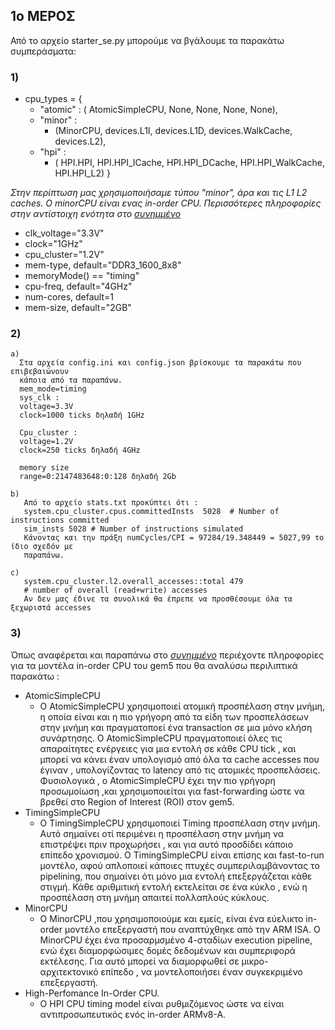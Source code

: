 ## 1ο ΜΕΡΟΣ
Από το αρχείο starter_se.py μπορούμε να βγάλουμε τα παρακάτω συμπεράσματα:
### 1)
 * cpu_types = {
   * "atomic" : ( AtomicSimpleCPU, None, None, None, None),
    * "minor" :        
         *  (MinorCPU, devices.L1I, devices.L1D,
               devices.WalkCache,
               devices.L2), 
    * "hpi" : 
        *    ( HPI.HPI,  HPI.HPI_ICache, HPI.HPI_DCache,
              HPI.HPI_WalkCache,
              HPI.HPI_L2) }

*Στην περίπτωση μας χρησιμοποιήσαμε τύπου "minor", άρα και τις L1 L2 caches.
 O minorCPU είναι ενας in-order CPU. Περισσότερες πληροφορίες στην αντίστοιχη ενότητα
 στο _[συνημμένο](https://github.com/arm-university/arm-gem5-rsk/blob/master/gem5_rsk.pdf)_*
 * clk_voltage="3.3V"
 * clock="1GHz"
 * cpu_cluster="1.2V"
 * mem-type, default="DDR3_1600_8x8"
 * memoryMode() == "timing"
 * cpu-freq, default="4GHz"
 * num-cores, default=1
 * mem-size,  default="2GB"
### 2)
    a)
      Στα αρχεία config.ini και config.json βρίσκουμε τα παρακάτω που επιβεβαιώνουν 
      κάποια από τα παραπάνω.
      mem_mode=timing
      sys_clk :
      voltage=3.3V
      clock=1000 ticks δηλαδή 1GHz 
   
      Cpu_cluster :
      voltage=1.2V
      clock=250 ticks δηλαδή 4GHz
      
      memory size
      range=0:2147483648:0:128 δηλαδή 2Gb

    b)
       Από το αρχείο stats.txt προκύπτει ότι :
       system.cpu_cluster.cpus.committedInsts  5028  # Number of instructions committed
       sim_insts 5028 # Number of instructions simulated
       Κάνοντας και την πράξη numCycles/CPI = 97284/19.348449 = 5027,99 το ίδιο σχεδόν με 
       παραπάνω.

    c) 
       system.cpu_cluster.l2.overall_accesses::total 479 
       # number of overall (read+write) accesses
       Αν δεν μας έδινε τα συνολικά θα έπρεπε να προσθέσουμε όλα τα ξεχωριστά accesses 
### 3) 
 Όπως αναφέρεται και παραπάνω στο _[συνημμένο](https://github.com/arm-university/arm-gem5-rsk/blob/master/gem5_rsk.pdf)_ περιέχοντε πληροφορίες για τα μοντέλα in-order CPU του gem5 που θα αναλύσω περιλιπτικά παρακάτω : 
 * AtomicSimpleCPU 
     * O AtomicSimpleCPU χρησιμοποιεί ατομική προσπέλαση στην μνήμη, η οποία είναι και η πιο γρήγορη από τα είδη των προσπελάσεων στην μνήμη και πραγματοποεί ένα transaction σε μια μόνο κλήση συνάρτησης. Ο AtomicSimpleCPU πραγματοποιεί όλες τις απαραίτητες ενέργειες για μια εντολή σε κάθε CPU tick , και μπορεί να κάνει έναν υπολογισμό από όλα τα cache accesses που έγιναν , υπολογίζοντας το latency από τις ατομικές προσπελάσεις. Φυσιολογικά , ο AtomicSimpleCPU έχει την πιο γρήγορη προσωμοίωση ,και χρησιμοποιείται για fast-forwarding ώστε να βρεθεί στο Region of Interest (ROI) στον gem5.
* TimingSimpleCPU 
     * O TimingSimpleCPU χρησιμοποιεί Timing προσπέλαση στην μνήμη. Αυτό σημαίνει οτί περιμένει η προσπέλαση στην μνήμη να επιστρέψει πριν προχωρήσει , και για αυτό προσδίδει κάποιο επίπεδο χρονισμού. O TimingSimpleCPU είναι επίσης και fast-to-run μοντέλο, αφού απλοποιεί κάποιες πτυχές συμπεριλαμβάνοντας το pipelining, που σημαίνει ότι μόνο μια εντολή επεξεργάζεται κάθε στιγμή. Κάθε αριθμιτική εντολή εκτελείται σε ένα κύκλο , ενώ η προσπέλαση στη μνήμη απαιτεί πολλαπλούς κύκλους.
* MinorCPU 
     * O MinorCPU ,που χρησιμοποιούμε και εμείς, είναι ένα εύελικτο in-order μοντέλο επεξεργαστή που αναπτύχθηκε από την ARM ISA. Ο MinorCPU έχει ένα προσαρμσμένο 4-σταδίων execution pipeline, ενώ έχει διαμορφώσιμες δομές δεδομένων και συμπεριφορά εκτέλεσης. Για αυτό μπορεί να διαμορφωθεί σε μικρο-αρχιτεκτονικό επίπεδο , να μοντελοποιήσει έναν συγκεκριμένο επεξεργαστή.
* High-Perfomance In-Order CPU.
     * O HPI CPU timing model είναι ρυθμιζόμενος ώστε να είναι αντιπροσωπευτικός ενός in-order ARMv8-A.





